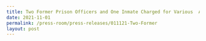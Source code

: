 ```yaml
---
title: Two Former Prison Officers and One Inmate Charged for Various  Alleged Offences
date: 2021-11-01
permalink: /press-room/press-releases/011121-Two-Former
layout: post
---
```

